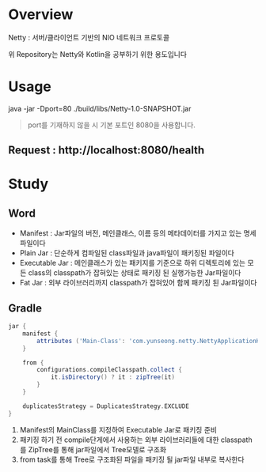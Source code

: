 # Overview

Netty : 서버/클라이언트 기반의 NIO 네트워크 프로토콜

위 Repository는 Netty와 Kotlin을 공부하기 위한 용도입니다

# Usage

java -jar -Dport=80 ./build/libs/Netty-1.0-SNAPSHOT.jar

> port를 기재하지 않을 시 기본 포트인 8080을 사용합니다.

## Request : http://localhost:8080/health

# Study

## Word

* Manifest : Jar파일의 버전, 메인클래스, 이름 등의 메타데이터를 가지고 있는 명세파일이다
* Plain Jar : 단순하게 컴파일된 class파일과 java파일이 패키징된 파일이다
* Executable Jar : 메인클래스가 있는 패키지를 기준으로 하위 디렉토리에 있는 모든 class의 classpath가 잡혀있는 상태로 패키징 된 실행가능한 Jar파일이다
* Fat Jar : 외부 라이브러리까지 classpath가 잡혀있어 함께 패키징 된 Jar파일이다

## Gradle

```groovy
jar {
    manifest {
        attributes ('Main-Class': 'com.yunseong.netty.NettyApplicationKt')
    }

    from {
        configurations.compileClasspath.collect {
            it.isDirectory() ? it : zipTree(it)
        }
    }

    duplicatesStrategy = DuplicatesStrategy.EXCLUDE
}
```
1. Manifest의 MainClass를 지정하여 Executable Jar로 패키징 준비
2. 패키징 하기 전 compile단게에서 사용하는 외부 라이브러리들에 대한 classpath를 ZipTree를 통해 jar파일에서 Tree모델로 구조화
3. from task를 통해 Tree로 구조화된 파일을 패키징 될 jar파일 내부로 복사한다
